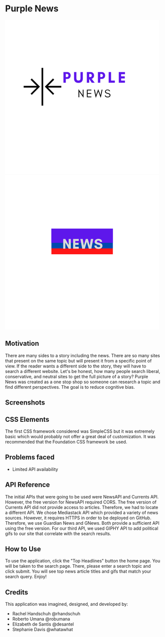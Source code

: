 # Purple News
![Logo](logo.png)
![Icon](icon.png) 

## Motivation
There are many sides to a story including the news. There are so many sites that present on the same topic but will present it from a specific point of view. If the reader wants a different side to the story, they will have to search a different website. Let's be honest, how many people search liberal, conservative, and neutral sites to get the full picture of a story? Purple News was created as a one stop shop so someone can research a topic and find different perspectives. The goal is to reduce cognitive bias.

## Screenshots



## CSS Elements
The first CSS framework considered was SimpleCSS but it was extremely basic which would probably not offer a great deal of customization. It was recommended that the Foundation CSS framework be used. 

## Problems faced
- Limited API availability

## API Reference
The initial APIs that were going to be used were NewsAPI and Currents API. However, the free version for NewsAPI required CORS. The free version of Currents API did not provide access to articles. Therefore, we had to locate a different API. We chose Mediastack API which provided a variety of news sources. However, it requires HTTPS in order to be deployed on GitHub. Therefore, we use Guardian News and GNews. Both provide a sufficient API using the free version. For our third API, we used GIPHY API to add political gifs to our site that correlate with the search results.

## How to Use
To use the application, click the "Top Headlines" button the home page. You will be taken to the search page. There, please enter a search topic and click submit. You will see top news article titles and gifs that match your search query. Enjoy!

## Credits
This application was imagined, designed, and developed by:
- Rachel Handschuh @rhandschuh
- Roberto Umana @robumana
- Elizabeth de Santis @desantel
- Stephanie Davis @whatawhat
